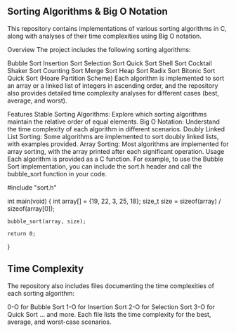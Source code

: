 ## Sorting Algorithms & Big O Notation

This repository contains implementations of various sorting algorithms in C, along with analyses of their time complexities using Big O notation.

Overview
The project includes the following sorting algorithms:

Bubble Sort
Insertion Sort
Selection Sort
Quick Sort
Shell Sort
Cocktail Shaker Sort
Counting Sort
Merge Sort
Heap Sort
Radix Sort
Bitonic Sort
Quick Sort (Hoare Partition Scheme)
Each algorithm is implemented to sort an array or a linked list of integers in ascending order, and the repository also provides detailed time complexity analyses for different cases (best, average, and worst).

Features
Stable Sorting Algorithms: Explore which sorting algorithms maintain the relative order of equal elements.
Big O Notation: Understand the time complexity of each algorithm in different scenarios.
Doubly Linked List Sorting: Some algorithms are implemented to sort doubly linked lists, with examples provided.
Array Sorting: Most algorithms are implemented for array sorting, with the array printed after each significant operation.
Usage
Each algorithm is provided as a C function. For example, to use the Bubble Sort implementation, you can include the sort.h header and call the bubble_sort function in your code.

#include "sort.h"

int main(void)
{
    int array[] = {19, 22, 3, 25, 18};
    size_t size = sizeof(array) / sizeof(array[0]);

    bubble_sort(array, size);

    return 0;
}

## Time Complexity

The repository also includes files documenting the time complexities of each sorting algorithm:

0-O for Bubble Sort
1-O for Insertion Sort
2-O for Selection Sort
3-O for Quick Sort
... and more.
Each file lists the time complexity for the best, average, and worst-case scenarios.
